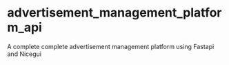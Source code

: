 # advertisement_management_platform_api
A complete complete advertisement management platform using Fastapi and Nicegui
